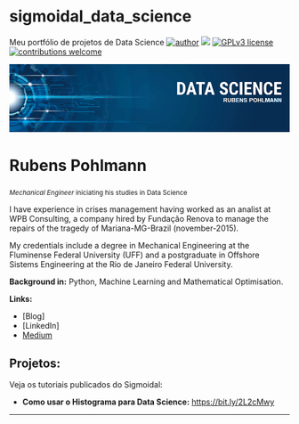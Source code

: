 # sigmoidal_data_science
Meu portfólio de projetos de Data Science
[![author](https://img.shields.io/badge/author-carlosfab-red.svg)](https://www.linkedin.com/in/carlosfab) [![](https://img.shields.io/badge/python-3.7+-blue.svg)](https://www.python.org/downloads/release/python-365/) [![GPLv3 license](https://img.shields.io/badge/License-GPLv3-blue.svg)](http://perso.crans.org/besson/LICENSE.html) [![contributions welcome](https://img.shields.io/badge/contributions-welcome-brightgreen.svg?style=flat)](https://github.com/carlosfab/data_science/issues)

<p align="center">
  <img src="banner_DATA SCIENCE.png" >
</p>

# Rubens Pohlmann
<sub>*Mechanical Engineer* iniciating his studies in Data Science</sub>

I have experience in crises management having worked as an analist at WPB Consulting, a company hired by Fundação Renova to manage the repairs of the tragedy of Mariana-MG-Brazil (november-2015).

My credentials include a degree in Mechanical Engineering at the Fluminense Federal University (UFF) and a postgraduate in Offshore Sistems Engineering at the Rio de Janeiro Federal University.

**Background in:** Python, Machine Learning and Mathematical Optimisation.

**Links:**
* [Blog]
* [LinkedIn]
* [Medium](https://www.medium.com)


## Projetos:
Veja os tutoriais publicados do Sigmoidal:

* **Como usar o Histograma para Data Science:** https://bit.ly/2L2cMwy


---
